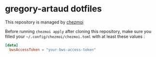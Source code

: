 # gregory-artaud dotfiles

This repository is managed by [chezmoi](https://www.chezmoi.io/)

Before running `chezmoi apply` after cloning this repository, make sure you filled your `~/.config/chezmoi/chezmoi.toml` with at least these values :

```toml
[data]
  bwsAccessToken = "your-bws-access-token"
```
